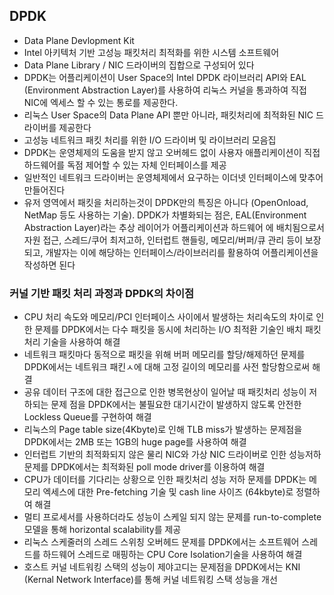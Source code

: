 ## DPDK

- Data Plane Devlopment Kit
- Intel 아키텍처 기반 고성능 패킷처리 최적화를 위한 시스템 소프트웨어
- Data Plane Library / NIC 드라이버의 집합으로 구성되어 있다
- DPDK는 어플리케이션이 User Space의 Intel DPDK 라이브러리 API와 EAL (Environment Abstraction Layer)를 사용하여 리눅스 커널을 통과하여 직접 NIC에 엑세스 할 수 있는 통로를 제공한다.
- 리눅스 User Space의 Data Plane API 뿐만 아니라, 패킷처리에 최적화된 NIC 드라이버를 제공한다
- 고성능 네트워크 패킷 처리를 위한 I/O 드라이버 및 라이브러리 모음집
-  DPDK는 운영체제의 도움을 받지 않고 오버헤드 없이 사용자 애플리케이션이 직접 하드웨어를 독점 제어할 수 있는 자체 인터페이스를 제공
  - 일반적인 네트워크 드라이버는 운영체제에서 요구하는 이더넷 인터페이스에 맞추어 만들어진다
- 유저 영역에서 패킷을 처리하는것이 DPDK만의 특징은 아니다 (OpenOnload, NetMap 등도 사용하는 기술). DPDK가 차별화되는 점은, EAL(Environment Abstraction Layer)라는 추상 레이어가 어플리케이션과 하드웨어 에 배치됨으로서 자원 접근, 스레드/쿠어 최저고하, 인터럽트 핸들링, 메모리/버퍼/큐 관리 등이 보장되고, 개발자는 이에 해당하는 인터페이스/라이브러리를 활용하여 어플리케이션을 작성하면 된다



### 커널 기반 패킷 처리 과정과 DPDK의 차이점

- CPU 처리 속도와 메모리/PCI 인터페이스 사이에서 발생하는 처리속도의 차이로 인한 문제를 DPDK에서는 다수 패킷을 동시에 처리하는 I/O 최적환 기술인 배치 패킷처리 기술을 사용하여 해결
- 네트워크 패킷마다 동적으로 패킷을 위해 버퍼 메모리를 할당/해제하던 문제를 DPDK에서는 네트워크 패킨ㅅ에 대해 고정 길이의 메모리를 사전 할당함으로써 해결
- 공유 데이터 구조에 대한 접근으로 인한 병목현상이 일어날 때 패킷처리 성능이 저하되는 문제 점을 DPDK에서는 불필요한 대기시간이 발생하지 않도록 안전한 Lockless Queue를 구현하여 해결
- 리눅스의 Page table size(4Kbyte)로 인해 TLB miss가 발생하는 문제점을 DPDK에서는 2MB 또는 1GB의 huge page를 사용하여 해결
- 인터럽트 기반의 최적화되지 않은 물리 NIC와 가상 NIC 드라이버로 인한 성능저하 문제를 DPDK에서는 최적화된 poll mode driver를 이용하여 해결
- CPU가 데이터를 기다리는 상황으로 인한 패킷처리 성능 저하 문제를 DPDK는 메모리 엑세스에 대한 Pre-fetching 기술 및 cash line 사이즈 (64kbyte)로 정렬하여 해결
- 멀티 프로세서를 사용하더라도 성능이 스케일 되지 않는 문제를 run-to-complete 모델을 통해 horizontal scalability를 제공
- 리눅스 스케줄러의 스레드 스위칭 오버헤드 문제를 DPDK에서는 소프트웨어 스레드를 하드웨어 스레드로 매핑하는 CPU Core Isolation기술을 사용하여 해결
- 호스트 커널 네트워킹 스택의 성능이 제야고디는 문제점을 DPDK에서는 KNI (Kernal Network Interface)를 통해 커널 네트워킹 스택 성능을 개선

